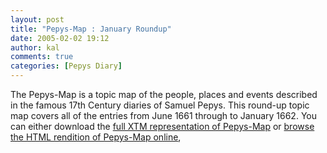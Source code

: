 ```yaml
---
layout: post
title: "Pepys-Map : January Roundup"
date: 2005-02-02 19:12
author: kal
comments: true
categories: [Pepys Diary]
---
```

The Pepys-Map is a topic map of the people, places and events described in the famous 17th Century diaries of Samuel Pepys.
This round-up topic map covers all of the entries from June 1661 through to January 1662. You can either download the <a href="/pepysmap/pepys-diary.xtm.zip">full XTM representation of Pepys-Map</a> or <a href="/pepysmap/html/">browse the HTML rendition of Pepys-Map online</a>,

